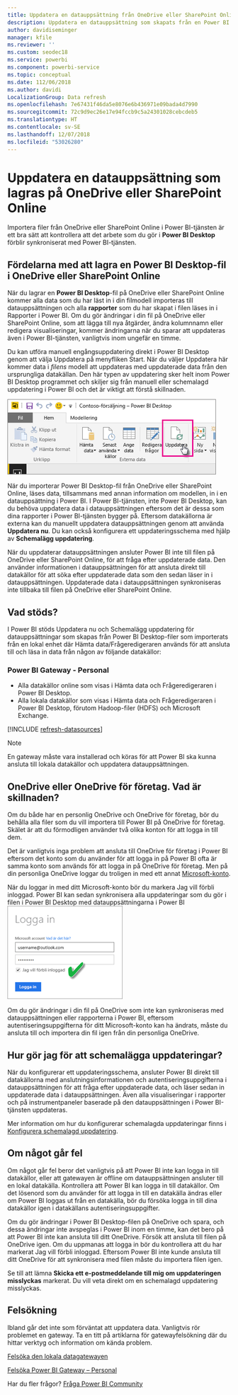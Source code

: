 ```yaml
---
title: Uppdatera en datauppsättning från OneDrive eller SharePoint Online
description: Uppdatera en datauppsättning som skapats från en Power BI Desktop-fil i OneDrive eller SharePoint Online
author: davidiseminger
manager: kfile
ms.reviewer: ''
ms.custom: seodec18
ms.service: powerbi
ms.component: powerbi-service
ms.topic: conceptual
ms.date: 112/06/2018
ms.author: davidi
LocalizationGroup: Data refresh
ms.openlocfilehash: 7e67431f46da5e8076e6b436971e09bada4d7990
ms.sourcegitcommit: 72c9d9ec26e17e94fccb9c5a24301028cebcdeb5
ms.translationtype: HT
ms.contentlocale: sv-SE
ms.lasthandoff: 12/07/2018
ms.locfileid: "53026280"
---
```

# <a name="refresh-a-dataset-stored-on-onedrive-or-sharepoint-online"></a>Uppdatera en datauppsättning som lagras på OneDrive eller SharePoint Online
Importera filer från OneDrive eller SharePoint Online i Power BI-tjänsten är ett bra sätt att kontrollera att det arbete som du gör i **Power BI Desktop** förblir synkroniserat med Power BI-tjänsten.

## <a name="advantages-of-storing-a-power-bi-desktop-file-on-onedrive-or-sharepoint-online"></a>Fördelarna med att lagra en Power BI Desktop-fil i OneDrive eller SharePoint Online
När du lagrar en **Power BI Desktop**-fil på OneDrive eller SharePoint Online kommer alla data som du har läst in i din filmodell importeras till datauppsättningen och alla **rapporter** som du har skapat i filen läses in i Rapporter i Power BI. Om du gör ändringar i din fil på OneDrive eller SharePoint Online, som att lägga till nya åtgärder, ändra kolumnnamn eller redigera visualiseringar, kommer ändringarna när du sparar att uppdateras även i Power BI-tjänsten, vanligtvis inom ungefär en timme.

Du kan utföra manuell engångsuppdatering direkt i Power BI Desktop genom att välja Uppdatera på menyfliken Start. När du väljer Uppdatera här kommer data i *filens* modell att uppdateras med uppdaterade data från den ursprungliga datakällan. Den här typen av uppdatering sker helt inom Power BI Desktop programmet och skiljer sig från manuell eller schemalagd uppdatering i Power BI och det är viktigt att förstå skillnaden.

![](media/refresh-desktop-file-onedrive/pbix-refresh.png)

När du importerar Power BI Desktop-fil från OneDrive eller SharePoint Online, läses data, tillsammans med annan information om modellen, in i en datauppsättning i Power BI. I Power BI-tjänsten, inte Power BI Desktop, kan du behöva uppdatera data i datauppsättningen eftersom det är dessa som dina rapporter i Power BI-tjänsten bygger på. Eftersom datakällorna är externa kan du manuellt uppdatera datauppsättningen genom att använda **Uppdatera nu**. Du kan också konfigurera ett uppdateringsschema med hjälp av **Schemalägg uppdatering**.

När du uppdaterar datauppsättningen ansluter Power BI inte till filen på OneDrive eller SharePoint Online, för att fråga efter uppdaterade data. Den använder informationen i datauppsättningen för att ansluta direkt till datakällor för att söka efter uppdaterade data som den sedan läser in i datauppsättningen. Uppdaterade data i datauppsättningen synkroniseras inte tillbaka till filen på OneDrive eller SharePoint Online.

## <a name="whats-supported"></a>Vad stöds?
I Power BI stöds Uppdatera nu och Schemalägg uppdatering för datauppsättningar som skapas från Power BI Desktop-filer som importerats från en lokal enhet där Hämta data/Frågeredigeraren används för att ansluta till och läsa in data från någon av följande datakällor:

### <a name="power-bi-gateway---personal"></a>Power BI Gateway - Personal
* Alla datakällor online som visas i Hämta data och Frågeredigeraren i Power BI Desktop.
* Alla lokala datakällor som visas i Hämta data och Frågeredigeraren i Power BI Desktop, förutom Hadoop-filer (HDFS) och Microsoft Exchange.

<!-- Refresh Data sources-->
[!INCLUDE [refresh-datasources](./includes/refresh-datasources.md)]

> [!NOTE]
> En gateway måste vara installerad och köras för att Power BI ska kunna ansluta till lokala datakällor och uppdatera datauppsättningen.
> 
> 

## <a name="onedrive-or-onedrive-for-business-whats-the-difference"></a>OneDrive eller OneDrive för företag. Vad är skillnaden?
Om du både har en personlig OneDrive och OneDrive för företag, bör du behålla alla filer som du vill importera till Power BI på OneDrive för företag. Skälet är att du förmodligen använder två olika konton för att logga in till dem.

Det är vanligtvis inga problem att ansluta till OneDrive för företag i Power BI eftersom det konto som du använder för att logga in på Power BI ofta är samma konto som används för att logga in på OneDrive för företag. Men på din personliga OneDrive loggar du troligen in med ett annat [Microsoft-konto](https://account.microsoft.com).

När du loggar in med ditt Microsoft-konto bör du markera Jag vill förbli inloggad. Power BI kan sedan synkronisera alla uppdateringar som du gör i filen i Power BI Desktop med datauppsättningarna i Power BI  
    ![](media/refresh-desktop-file-onedrive/refresh_signin_keepmesignedin.png)

Om du gör ändringar i din fil på OneDrive som inte kan synkroniseras med datauppsättningen eller rapporterna i Power BI, eftersom autentiseringsuppgifterna för ditt Microsoft-konto kan ha ändrats, måste du ansluta till och importera din fil igen från din personliga OneDrive.

## <a name="how-do-i-schedule-refresh"></a>Hur gör jag för att schemalägga uppdateringar?
När du konfigurerar ett uppdateringsschema, ansluter Power BI direkt till datakällorna med anslutningsinformationen och autentiseringsuppgifterna i datauppsättningen för att fråga efter uppdaterade data, och läser sedan in uppdaterade data i datauppsättningen. Även alla visualiseringar i rapporter och på instrumentpaneler baserade på den datauppsättningen i Power BI-tjänsten uppdateras.

Mer information om hur du konfigurerar schemalagda uppdateringar finns i [Konfigurera schemalagd uppdatering](refresh-scheduled-refresh.md).

## <a name="when-things-go-wrong"></a>Om något går fel
Om något går fel beror det vanligtvis på att Power BI inte kan logga in till datakällor, eller att gatewayen är offline om datauppsättningen ansluter till en lokal datakälla. Kontrollera att Power BI kan logga in till datakällor. Om det lösenord som du använder för att logga in till en datakälla ändras eller om Power BI loggas ut från en datakälla, bör du försöka logga in till dina datakällor igen i datakällans autentiseringsuppgifter.

Om du gör ändringar i Power BI Desktop-filen på OneDrive och spara, och dessa ändringar inte avspeglas i Power BI inom en timme, kan det bero på att Power BI inte kan ansluta till ditt OneDrive. Försök att ansluta till filen på OneDrive igen. Om du uppmanas att logga in bör du kontrollera att du har markerat Jag vill förbli inloggad. Eftersom Power BI inte kunde ansluta till ditt OneDrive för att synkronisera med filen måste du importera filen igen.

Se till att lämna **Skicka ett e-postmeddelande till mig om uppdateringen misslyckas** markerat. Du vill veta direkt om en schemalagd uppdatering misslyckas.

## <a name="troubleshooting"></a>Felsökning
Ibland går det inte som förväntat att uppdatera data. Vanligtvis rör problemet en gateway. Ta en titt på artiklarna för gatewayfelsökning där du hittar verktyg och information om kända problem.

[Felsöka den lokala datagatewayen](service-gateway-onprem-tshoot.md)

[Felsöka Power BI Gateway – Personal](service-admin-troubleshooting-power-bi-personal-gateway.md)

Har du fler frågor? [Fråga Power BI Community](http://community.powerbi.com/)

